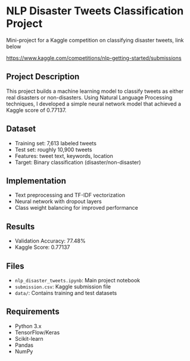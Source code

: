 # NLP Disaster Tweets Classification Project
Mini-project for a Kaggle competition on classifying disaster tweets, link below

https://www.kaggle.com/competitions/nlp-getting-started/submissions

## Project Description
This project builds a machine learning model to classify tweets as either real disasters or non-disasters. Using Natural Language Processing techniques, I developed a simple neural network model that achieved a Kaggle score of 0.77137.

## Dataset
- Training set: 7,613 labeled tweets
- Test set: roughly 10,900 tweets
- Features: tweet text, keywords, location
- Target: Binary classification (disaster/non-disaster)

## Implementation
- Text preprocessing and TF-IDF vectorization
- Neural network with dropout layers
- Class weight balancing for improved performance

## Results
- Validation Accuracy: 77.48%
- Kaggle Score: 0.77137

## Files
- `nlp_disaster_tweets.ipynb`: Main project notebook
- `submission.csv`: Kaggle submission file
- `data/`: Contains training and test datasets

## Requirements
- Python 3.x
- TensorFlow/Keras
- Scikit-learn
- Pandas
- NumPy
